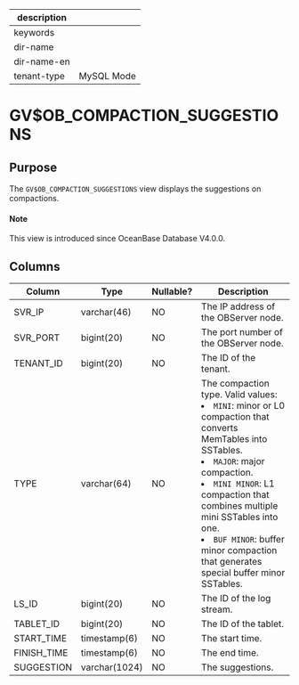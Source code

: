 |description||
|---|---|
|keywords||
|dir-name||
|dir-name-en||
|tenant-type|MySQL Mode|

# GV$OB_COMPACTION_SUGGESTIONS

## Purpose

The `GV$OB_COMPACTION_SUGGESTIONS` view displays the suggestions on compactions.

<main id="notice" type='explain'>
  <h4>Note</h4>
  <p>This view is introduced since OceanBase Database V4.0.0. </p>
</main>

## Columns

| Column | Type | Nullable? | Description |
|-------------|---------------|------------|--------|
| SVR_IP | varchar(46) | NO | The IP address of the OBServer node. |
| SVR_PORT | bigint(20) | NO | The port number of the OBServer node. |
| TENANT_ID | bigint(20) | NO | The ID of the tenant. |
| TYPE | varchar(64) | NO | The compaction type. Valid values: <li> `MINI`: minor or L0 compaction that converts MemTables into SSTables.   <li> `MAJOR`: major compaction.   <li> `MINI MINOR`: L1 compaction that combines multiple mini SSTables into one.   <li> `BUF MINOR`: buffer minor compaction that generates special buffer minor SSTables. |
| LS_ID | bigint(20) | NO | The ID of the log stream. |
| TABLET_ID | bigint(20) | NO | The ID of the tablet. |
| START_TIME | timestamp(6) | NO | The start time. |
| FINISH_TIME | timestamp(6) | NO | The end time. |
| SUGGESTION | varchar(1024) | NO | The suggestions. |

